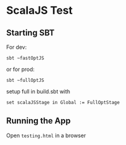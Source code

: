 # ScalaJS Test

## Starting SBT
For dev:
````
sbt ~fastOptJS
````

or for prod:
````
sbt ~fullOptJS
````

setup full in build.sbt with
````
set scalaJSStage in Global := FullOptStage
````

## Running the App

Open ```testing.html``` in a browser

